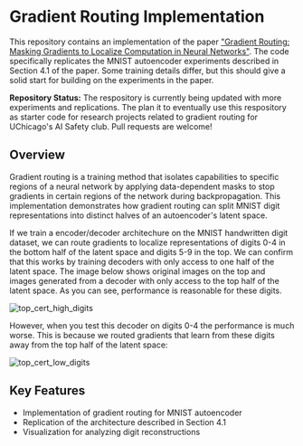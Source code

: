 # Gradient Routing Implementation

This repository contains an implementation of the paper ["Gradient Routing: Masking Gradients to Localize Computation in Neural Networks"](https://arxiv.org/abs/2410.04332). The code specifically replicates the MNIST autoencoder experiments described in Section 4.1 of the paper. Some training details differ, but this should give a solid start for building on the experiments in the paper.

<b>Repository Status:</b> The respository is currently being updated with more experiments and replications. The plan it to eventually use this respository as starter code for research projects related to gradient routing for UChicago's AI Safety club. Pull requests are welcome!

## Overview

Gradient routing is a training method that isolates capabilities to specific regions of a neural network by applying data-dependent masks to stop gradients in certain regions of the network during backpropagation. This implementation demonstrates how gradient routing can split MNIST digit representations into distinct halves of an autoencoder's latent space.

If we train a encoder/decoder architechure on the MNIST handwritten digit dataset, we can route gradients to localize representations of digits 0-4 in the bottom half of the latent space and digits 5-9 in the top. We can confirm that this works by training decoders with only access to one half of the latent space. The image below shows original images on the top and images generated from a decoder with only access to the top half of the latent space. As you can see, performance is reasonable for these digits. 

![top_cert_high_digits](https://github.com/user-attachments/assets/7a8fc27c-6912-477b-a057-da8a2c8246bc)

However, when you test this decoder on digits 0-4 the performance is much worse. This is because we routed gradients that learn from these digits away from the top half of the latent space:

![top_cert_low_digits](https://github.com/user-attachments/assets/e222e78d-29a5-4802-8140-c77a1cd42224)


## Key Features

- Implementation of gradient routing for MNIST autoencoder
- Replication of the architecture described in Section 4.1
- Visualization for analyzing digit reconstructions
